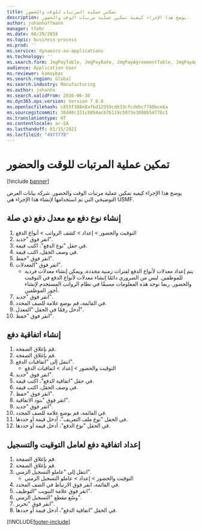 ```yaml
---
title: تمكين عملية المرتبات للوقت والحضور
description: يوضح هذا الإجراء كيفية تمكين عملية مرتبات الوقت والحضور‬.
author: johanhoffmann
manager: tfehr
ms.date: 08/29/2018
ms.topic: business-process
ms.prod: ''
ms.service: dynamics-ax-applications
ms.technology: ''
ms.search.form: JmgPayTable, JmgPayRate, JmgPayAgreementTable, JmgPayAgreementLine, HcmWorker
audience: Application User
ms.reviewer: kamaybac
ms.search.region: Global
ms.search.industry: Manufacturing
ms.author: johanho
ms.search.validFrom: 2016-06-30
ms.dyn365.ops.version: Version 7.0.0
ms.openlocfilehash: c855f388e8afbd12559cd633cfcdebc7740bce6a
ms.sourcegitcommit: 38d40c331c8894acb7b119c5073e3088b54776c1
ms.translationtype: HT
ms.contentlocale: ar-SA
ms.lasthandoff: 01/15/2021
ms.locfileid: "4977778"
---
```

# <a name="enable-the-payroll-process-for-time-and-attendance"></a>تمكين عملية المرتبات للوقت والحضور

[!include [banner](../../includes/banner.md)]

يوضح هذا الإجراء كيفية تمكين عملية مرتبات الوقت والحضور‬. شركة بيانات العرض التوضيحي التي تم استخدامها لإنشاء هذا الإجراء هي USMF.


## <a name="create-a-pay-type-with-a-related-pay-rate"></a>إنشاء نوع دفع مع معدل دفع ذي صلة
1. التوقيت والحضور > إعداد > كشف الرواتب‬ > أنواع الدفع
2. انقر فوق "جديد".
3. في حقل "نوع الدفع"، اكتب قيمة.
4. في وصف الحقل، اكتب قيمة.
5. انقر فوق "حفظ".
6. انقر فوق "المعدلات‬".
    * يتم إعداد معدلات لأنواع الدفع لفترات زمنية محددة، ويمكن إنشاء معدلات فردية للموظفين. ليس من الضروري دائمًا إنشاء معدلات لأنواع الدفع في التوقيت والحضور. ربما توجد هذه المعلومات مسبقًا في نظام الرواتب المستخدم لإنشاء أجور الموظفين.  
7. انقر فوق "جديد".
8. في القائمة، قم بوضع علامة للصف المحدد.
9. أدخل رقمًا في الحقل "المعدل‬".
10. انقر فوق "حفظ".

## <a name="create-a-pay-agreement"></a>إنشاء اتفاقية دفع
1. قم بإغلاق الصفحة.
2. قم بإغلاق الصفحة.
3. انتقل إلى "اتفاقيات الدفع".
    * التوقيت والحضور > إعداد > اتفاقيات الدفع  
4. انقر فوق "جديد".
5. في حقل "اتفاقية الدفع"، اكتب قيمة.
6. في وصف الحقل، اكتب قيمة.
7. انقر فوق "حفظ".
8. انقر فوق "بنود الاتفاقية".
9. انقر فوق "جديد".
10. في القائمة، قم بوضع علامة للصف المحدد.
11. في الحقل "نوع ملف التعريف‬"، أدخل قيمة أو حددها.
12. في الحقل "نوع الدفع"، أدخل قيمة أو حددها.

## <a name="set-up-pay-agreement-for-time-and-registration-worker"></a>إعداد اتفاقية دفع لعامل التوقيت والتسجيل
1. قم بإغلاق الصفحة.
2. قم بإغلاق الصفحة.
3. انتقل إلى "عاملو التسجيل الزمني".
    * التوقيت والحضور > إعداد > عاملو التسجيل الزمني‬  
4. في القائمة، انقر فوق الارتباط في الصف المحدد.
5. انقر فوق علامة التبويب "التوظيف‬‬".
6. وسّع مقطع "التسجيل الزمني‬".
7. انقر فوق "تحرير".
8. في الحقل "اتفاقية الدفع"، أدخل قيمة أو حددها.



[!INCLUDE[footer-include](../../../includes/footer-banner.md)]